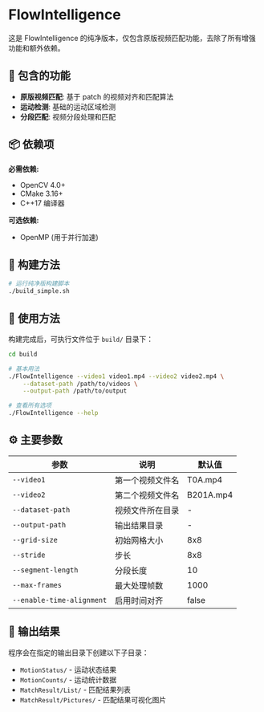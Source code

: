 # FlowIntelligence

这是 FlowIntelligence 的纯净版本，仅包含原版视频匹配功能，去除了所有增强功能和额外依赖。

## 🎯 包含的功能

- **原版视频匹配**: 基于 patch 的视频对齐和匹配算法
- **运动检测**: 基础的运动区域检测
- **分段匹配**: 视频分段处理和匹配

## 📦 依赖项

**必需依赖:**
- OpenCV 4.0+
- CMake 3.16+
- C++17 编译器

**可选依赖:**
- OpenMP (用于并行加速)

## 🔨 构建方法

```bash
# 运行纯净版构建脚本
./build_simple.sh
```

## 🚀 使用方法

构建完成后，可执行文件位于 `build/` 目录下：

```bash
cd build

# 基本用法
./FlowIntelligence --video1 video1.mp4 --video2 video2.mp4 \
    --dataset-path /path/to/videos \
    --output-path /path/to/output

# 查看所有选项
./FlowIntelligence --help
```

## ⚙️  主要参数

| 参数 | 说明 | 默认值 |
|------|------|--------|
| `--video1` | 第一个视频文件名 | T0A.mp4 |
| `--video2` | 第二个视频文件名 | B201A.mp4 |
| `--dataset-path` | 视频文件所在目录 | - |
| `--output-path` | 输出结果目录 | - |
| `--grid-size` | 初始网格大小 | 8x8 |
| `--stride` | 步长 | 8x8 |
| `--segment-length` | 分段长度 | 10 |
| `--max-frames` | 最大处理帧数 | 1000 |
| `--enable-time-alignment` | 启用时间对齐 | false |

## 📁 输出结果

程序会在指定的输出目录下创建以下子目录：

- `MotionStatus/` - 运动状态结果
- `MotionCounts/` - 运动统计数据
- `MatchResult/List/` - 匹配结果列表
- `MatchResult/Pictures/` - 匹配结果可视化图片


